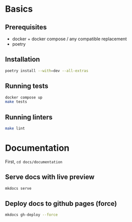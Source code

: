 # Basics

## Prerequisites

- docker + docker compose / any compatible replacement
- poetry

## Installation

```bash
poetry install --with=dev --all-extras
```

## Running tests

```bash
docker compose up
make tests
```

## Running linters

```bash
make lint
```

# Documentation

First, `cd docs/documentation`

## Serve docs with live preview

```bash
mkdocs serve
```

## Deploy docs to github pages (force)

```bash
mkdocs gh-deploy --force
```

